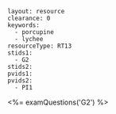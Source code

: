 ````
layout: resource
clearance: 0
keywords:
  - porcupine
  - lychee
resourceType: RT13
stids1:
  - G2
stids2:
pvids1:
pvids2:
  - PI1

````

<%= examQuestions('G2') %>